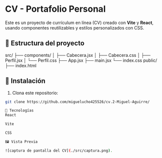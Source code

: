 # CV - Portafolio Personal

Este es un proyecto de currículum en línea (CV) creado con **Vite** y **React**, usando componentes reutilizables y estilos personalizados con CSS.

## 📁 Estructura del proyecto
src/
├── components/
│ ├── Cabecera.jsx
│ ├── Cabecera.css
│ ├── Perfil.jsx
│ └── Perfil.css
├── App.jsx
├── main.jsx
└── index.css
public/
├── index.html

## 🚀 Instalación

1. Clona este repositorio:

```bash
git clone https://github.com/miguelucho425526/cv.2-Miguel-Aguirre/

🧠 Tecnologías
React

Vite

CSS

🖼️ Vista Previa

![captura de pantalla del CV](./src/captura.png).


